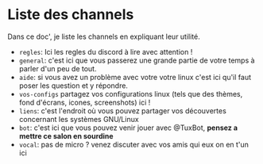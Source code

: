 # Liste des channels

Dans ce doc', je liste les channels en expliquant leur utilité.

- `regles`: Ici les regles du discord à lire avec attention !
- `general`: c'est ici que vous passerez une grande partie de votre temps à parler d'un peu de tout.
- `aide`: si vous avez un problème avec votre votre linux c'est ici qu'il faut poser les question et y répondre.
- `vos-configs` partagez vos configurations linux (tels que des thèmes, fond d'écrans, icones, screenshots) ici !
- `liens`: c'est l'endroit où vous pouvez partager vos découvertes concernant les systèmes GNU/Linux
- `bot`: c'est ici que vous pouvez venir jouer avec @TuxBot, **pensez a mettre ce salon en sourdine**
- `vocal`: pas de micro ? venez discuter avec vos amis qui eux on en t'un ici
